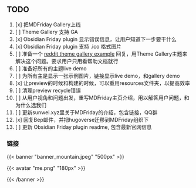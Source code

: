 

## TODO

1. [x] 把MDFriday Gallery上线
2. [ ] Theme Gallery 支持 GA
3. [x] Obsidian Friday plugin 显示错误信息，让用户知道下一步要干什么
4. [x] Obsidian Friday plugin 支持 .ico 格式图片
5. [ ] 准备一个 [reddit theme gallery example][reddit] 回复，用Theme Gallery主题来解决这个问题。要求用户只用看帮助文档就行
6. [ ] 准备好所有的主题live demo
7. [ ] 为所有主是显示一张示例图片，链接显示live demo，和gallery demo
8. [x] 让preview的时候和构建的时候，可以重用resources文件夹，以提高效率
9. [ ] 清理preview recycle错误
10. [ ] 从用户视角和问题出发，重写MDFriday主页介绍，用以解答用户问题，和为什么选我们
11. [ ] 更新sunwei.xyz里关于MDFriday的介绍，包含链接，QQ群
12. [x] 回复Bep邮件，并把hugoverse迁移到MDFriday组织下
13. [ ] 更新 Obsidian Friday plugin readme, 包含最新官网信息


### 链接

[reddit]: https://www.reddit.com/r/gohugo/comments/1i61wf4/would_gohugo_work_for_me_total_noob_at_web_stuff/?rdt=53119





{{< banner "banner_mountain.jpeg" "500px" >}}

{{< avatar "me.png" "180px" >}}

{{< /banner >}}

